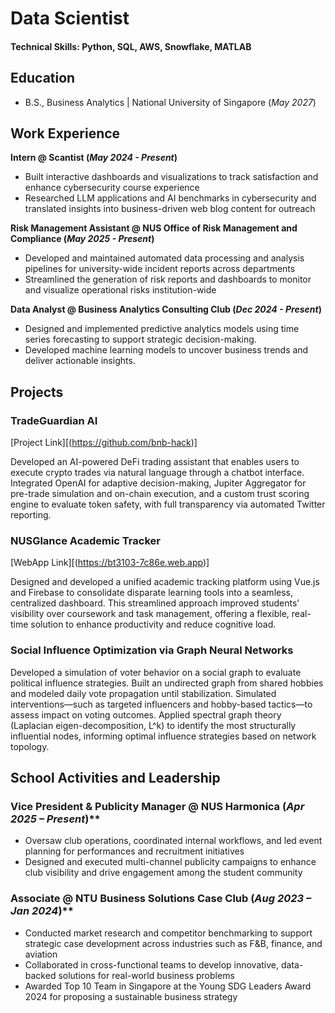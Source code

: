# Data Scientist

#### Technical Skills: Python, SQL, AWS, Snowflake, MATLAB

## Education			        		
- B.S., Business Analytics | National University of Singapore (_May 2027_)

## Work Experience
**Intern @ Scantist (_May 2024 - Present_)**
- Built interactive dashboards and visualizations to track satisfaction and enhance cybersecurity course experience
- Researched LLM applications and AI benchmarks in cybersecurity and translated insights into business-driven web blog content for outreach

**Risk Management Assistant @ NUS Office of Risk Management and Compliance (_May 2025 - Present_)**
- Developed and maintained automated data processing and analysis pipelines for university-wide incident reports across departments
- Streamlined the generation of risk reports and dashboards to monitor and visualize operational risks institution-wide

**Data Analyst @ Business Analytics Consulting Club (_Dec 2024 - Present_)**
- Designed and implemented predictive analytics models using time series forecasting to support strategic decision-making.
- Developed machine learning models to uncover business trends and deliver actionable insights.

## Projects

### TradeGuardian AI
[Project Link][(https://github.com/bnb-hack)]

Developed an AI-powered DeFi trading assistant that enables users to execute crypto trades via natural language through a chatbot interface. Integrated OpenAI for adaptive decision-making, Jupiter Aggregator for pre-trade simulation and on-chain execution, and a custom trust scoring engine to evaluate token safety, with full transparency via automated Twitter reporting.

### NUSGlance Academic Tracker
[WebApp Link][(https://bt3103-7c86e.web.app)]

Designed and developed a unified academic tracking platform using Vue.js and Firebase to consolidate disparate learning tools into a seamless, centralized dashboard. This streamlined approach improved students’ visibility over coursework and task management, offering a flexible, real-time solution to enhance productivity and reduce cognitive load.

### Social Influence Optimization via Graph Neural Networks 

Developed a simulation of voter behavior on a social graph to evaluate political influence strategies. Built an undirected graph from shared hobbies and modeled daily vote propagation until stabilization. Simulated interventions—such as targeted influencers and hobby-based tactics—to assess impact on voting outcomes. Applied spectral graph theory (Laplacian eigen-decomposition, L^k) to identify the most structurally influential nodes, informing optimal influence strategies based on network topology.


## School Activities and Leadership

### Vice President & Publicity Manager  @ NUS Harmonica (_Apr 2025 – Present_)** 
- Oversaw club operations, coordinated internal workflows, and led event planning for performances and recruitment initiatives
- Designed and executed multi-channel publicity campaigns to enhance club visibility and drive engagement among the student community
 
### Associate  @ NTU Business Solutions Case Club (_Aug 2023 – Jan 2024_)** 
- Conducted market research and competitor benchmarking to support strategic case development across industries such as F&B, finance, and aviation
- Collaborated in cross-functional teams to develop innovative, data-backed solutions for real-world business problems
- Awarded Top 10 Team in Singapore at the Young SDG Leaders Award 2024 for proposing a sustainable business strategy


